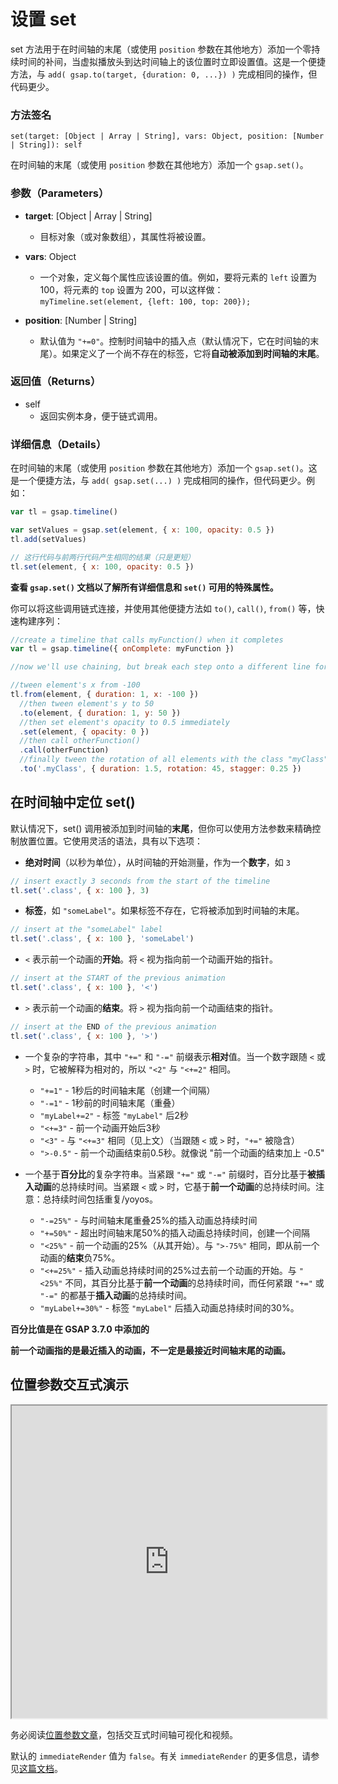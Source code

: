 # 设置 set

set 方法用于在时间轴的末尾（或使用 `position` 参数在其他地方）添加一个零持续时间的补间，当虚拟播放头到达时间轴上的该位置时立即设置值。这是一个便捷方法，与 `add( gsap.to(target, {duration: 0, ...}) )` 完成相同的操作，但代码更少。

### 方法签名

```plaintext
set(target: [Object | Array | String], vars: Object, position: [Number | String]): self
```

在时间轴的末尾（或使用 `position` 参数在其他地方）添加一个 `gsap.set()`。

### 参数（Parameters）

- **target**: [Object | Array | String]

  - 目标对象（或对象数组），其属性将被设置。

- **vars**: Object

  - 一个对象，定义每个属性应该设置的值。例如，要将元素的 `left` 设置为 100，将元素的 `top` 设置为 200，可以这样做：`myTimeline.set(element, {left: 100, top: 200});`

- **position**: [Number | String]
  - 默认值为 `"+=0"`。控制时间轴中的插入点（默认情况下，它在时间轴的末尾）。如果定义了一个尚不存在的标签，它将**自动被添加到时间轴的末尾**。

### 返回值（Returns）

- self
  - 返回实例本身，便于链式调用。

### 详细信息（Details）

在时间轴的末尾（或使用 `position` 参数在其他地方）添加一个 `gsap.set()`。这是一个便捷方法，与 `add( gsap.set(...) )` 完成相同的操作，但代码更少。例如：

```javascript
var tl = gsap.timeline()

var setValues = gsap.set(element, { x: 100, opacity: 0.5 })
tl.add(setValues)

// 这行代码与前两行代码产生相同的结果（只是更短）
tl.set(element, { x: 100, opacity: 0.5 })
```

**查看 `gsap.set()` 文档以了解所有详细信息和 `set()` 可用的特殊属性。**

你可以将这些调用链式连接，并使用其他便捷方法如 `to()`, `call()`, `from()` 等，快速构建序列：

```javascript
//create a timeline that calls myFunction() when it completes
var tl = gsap.timeline({ onComplete: myFunction })

//now we'll use chaining, but break each step onto a different line for readability...

//tween element's x from -100
tl.from(element, { duration: 1, x: -100 })
  //then tween element's y to 50
  .to(element, { duration: 1, y: 50 })
  //then set element's opacity to 0.5 immediately
  .set(element, { opacity: 0 })
  //then call otherFunction()
  .call(otherFunction)
  //finally tween the rotation of all elements with the class "myClass" to 45 and stagger the start times by 0.25 seconds
  .to('.myClass', { duration: 1.5, rotation: 45, stagger: 0.25 })
```

## 在时间轴中定位 set()

默认情况下，set() 调用被添加到时间轴的**末尾**，但你可以使用方法参数来精确控制放置位置。它使用灵活的语法，具有以下选项：

- **绝对时间**（以秒为单位），从时间轴的开始测量，作为一个**数字**，如 `3`

```javascript
// insert exactly 3 seconds from the start of the timeline
tl.set('.class', { x: 100 }, 3)
```

- **标签**，如 `"someLabel"`。如果标签不存在，它将被添加到时间轴的末尾。

```javascript
// insert at the "someLabel" label
tl.set('.class', { x: 100 }, 'someLabel')
```

- `<` 表示前一个动画的**开始**。将 `<` 视为指向前一个动画开始的指针。

```javascript
// insert at the START of the previous animation
tl.set('.class', { x: 100 }, '<')
```

- `>` 表示前一个动画的**结束**。将 `>` 视为指向前一个动画结束的指针。

```javascript
// insert at the END of the previous animation
tl.set('.class', { x: 100 }, '>')
```

- 一个复杂的字符串，其中 `"+="` 和 `"-="` 前缀表示**相对**值。当一个数字跟随 `<` 或 `>` 时，它被解释为相对的，所以 `"<2"` 与 `"<+=2"` 相同。

  - `"+=1"` - 1秒后的时间轴末尾（创建一个间隔）
  - `"-=1"` - 1秒前的时间轴末尾（重叠）
  - `"myLabel+=2"` - 标签 `"myLabel"` 后2秒
  - `"<+=3"` - 前一个动画开始后3秒
  - `"<3"` - 与 `"<+=3"` 相同（见上文）（当跟随 `<` 或 `>` 时，`"+="` 被隐含）
  - `">-0.5"` - 前一个动画结束前0.5秒。就像说 "前一个动画的结束加上 -0.5"

- 一个基于**百分比**的复杂字符串。当紧跟 `"+="` 或 `"-="` 前缀时，百分比基于**被插入动画**的总持续时间。当紧跟 `<` 或 `>` 时，它基于**前一个动画**的总持续时间。注意：总持续时间包括重复/yoyos。

  - `"-=25%"` - 与时间轴末尾重叠25%的插入动画总持续时间
  - `"+=50%"` - 超出时间轴末尾50%的插入动画总持续时间，创建一个间隔
  - `"<25%"` - 前一个动画的25%（从其开始）。与 `">-75%"` 相同，即从前一个动画的**结束**负75%。
  - `"<+=25%"` - 插入动画总持续时间的25%过去前一个动画的开始。与 `"<25%"` 不同，其百分比基于**前一个动画**的总持续时间，而任何紧跟 `"+="` 或 `"-="` 的都基于**插入动画**的总持续时间。
  - `"myLabel+=30%"` - 标签 `"myLabel"` 后插入动画总持续时间的30%。

**百分比值是在 GSAP 3.7.0 中添加的**

**前一个动画指的是最近插入的动画，不一定是最接近时间轴末尾的动画。**

## 位置参数交互式演示

<iframe src="https://codepen.io/GreenSock/pen/PopXddg" width="100%" height="500"></iframe>

务必阅读[位置参数文章](https://gsap.com/resources/position-parameter)，包括交互式时间轴可视化和视频。

默认的 `immediateRender` 值为 `false`。有关 `immediateRender` 的更多信息，请参见[这篇文档](https://gsap.com/resources/immediaterender)。
